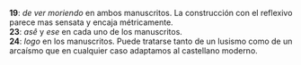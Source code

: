 **19**: *de ver moriendo* en ambos manuscritos. La construcción con el reflexivo parece mas sensata y encaja métricamente.  
**23**: *asê* y *ese* en cada uno de los manuscritos.  
**24**: *logo* en los manuscritos. Puede tratarse tanto de un lusismo como de un arcaísmo que en cualquier caso adaptamos al castellano moderno.
